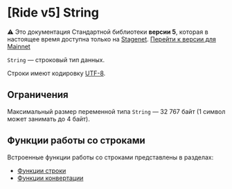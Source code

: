 # [Ride v5] String

:warning: Это документация Стандартной библиотеки **версии 5**, которая в настоящее время доступна только на [Stagenet](/ru/blockchain/blockchain-network/). [Перейти к версии для Mainnet](/ru/ride/data-types/string)

`String` — строковый тип данных.

Строки имеют кодировку [UTF-8](https://ru.wikipedia.org/wiki/UTF-8).

## Ограничения

Максимальный размер переменной типа `String` — 32&nbsp;767 байт (1 символ может занимать до 4 байт).

## Функции работы со строками

Встроенные функции работы со строками представлены в разделах:
* [Функции строки](/en/ride/v5/functions/built-in-functions/string-functions)
* [Функции конвертации](/en/ride/v5/functions/built-in-functions/string-functions)
